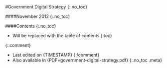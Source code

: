 <div class="title">
#Government Digital Strategy
{:.no_toc}

####November 2012
{:.no_toc}
</div>

####Contents
{:.no_toc}

* Will be replaced with the table of contents
{:toc}

{::comment}
* Last edited on {TIMESTAMP}
{:/comment}
* Also available in {PDF=government-digital-strategy.pdf}
{:.no_toc .meta}
